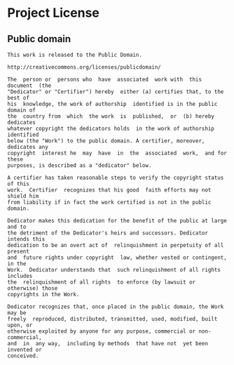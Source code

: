 # Project License #

## Public domain ##

	This work is released to the Public Domain.
	
	http://creativecommons.org/licenses/publicdomain/
	
	The  person or  persons who  have  associated  work with  this document  (the
	"Dedicator" or "Certifier") hereby  either (a) certifies that, to the best of
	his  knowledge, the work of authorship  identified is in the public domain of
	the  country from  which  the work  is  published,  or  (b) hereby  dedicates
	whatever copyright the dedicators holds  in the work of authorship identified
	below (the "Work") to the public domain. A certifier, moreover, dedicates any
	copyright  interest he  may  have  in  the  associated  work,  and for  these
	purposes, is described as a "dedicator" below.
	
	A certifier has taken reasonable steps to verify the copyright status of this
	work.  Certifier  recognizes that his good  faith efforts may not shield him
	from liability if in fact the work certified is not in the public domain.
	
	Dedicator makes this dedication for the benefit of the public at large and to
	the detriment of the Dedicator's heirs and successors. Dedicator intends this
	dedication to be an overt act of  relinquishment in perpetuity of all present
	and  future rights under copyright  law, whether vested or contingent, in the
	Work.  Dedicator understands that  such relinquishment of all rights includes
	the  relinquishment of all rights  to enforce (by lawsuit or otherwise) those
	copyrights in the Work.
	
	Dedicator recognizes that, once placed in the public domain, the Work may be
	freely  reproduced, distributed, transmitted, used, modified, built upon, or
	otherwise exploited by anyone for any purpose, commercial or non-commercial,
	and  in  any way,  including by methods  that have not  yet been invented or
	conceived.